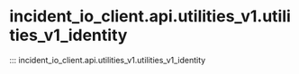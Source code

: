 # incident_io_client.api.utilities_v1.utilities_v1_identity

::: incident_io_client.api.utilities_v1.utilities_v1_identity
